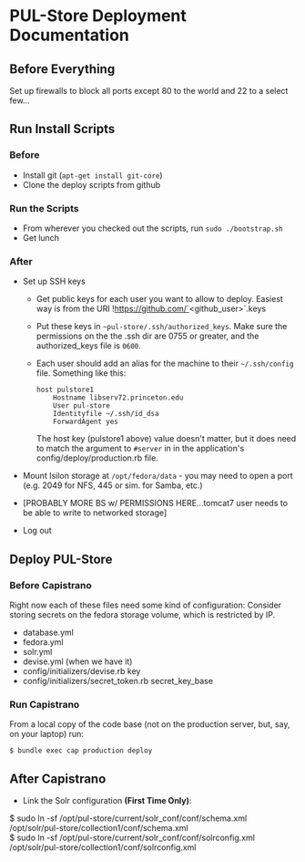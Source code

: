 PUL-Store Deployment Documentation
==================================

Before Everything
-----------------
Set up firewalls to block all ports except 80 to the world and 22 to a select few...

Run Install Scripts
-------------------

### Before
  * Install git (`apt-get install git-core`)
  * Clone the deploy scripts from github

### Run the Scripts
  * From wherever you checked out the scripts, run `sudo ./bootstrap.sh`
  * Get lunch

### After
  * Set up SSH keys
     * Get public keys for each user you want to allow to deploy. Easiest way is from the URI !https://github.com/`<github_user>`.keys
     * Put these keys in `~pul-store/.ssh/authorized_keys`. Make sure the permissions on the the .ssh dir are 0755 or greater, and the authorized_keys file is `0600`.
     * Each user should add an alias for the machine to their `~/.ssh/config` file. Something like this:

        ```
        host pulstore1
            Hostname libserv72.princeton.edu  
            User pul-store  
            Identityfile ~/.ssh/id_dsa  
            ForwardAgent yes
        ```

        The host key (pulstore1 above) value doesn't matter, but it does need to match the argument to `#server` in in the application's config/deploy/production.rb file.

  * Mount Isilon storage at `/opt/fedora/data` - you may need to open a port (e.g. 2049 for NFS, 445 or sim. for Samba, etc.)
  * [PROBABLY MORE BS w/ PERMISSIONS HERE...tomcat7 user needs to be able to write to networked storage]
  * Log out

Deploy PUL-Store
----------------
### Before Capistrano
  Right now each of these files need some kind of configuration:
  Consider storing secrets on the fedora storage volume, which is restricted by IP.
  * database.yml
  * fedora.yml
  * solr.yml
  * devise.yml (when we have it)
  * config/initializers/devise.rb key
  * config/initializers/secret_token.rb secret_key_base

### Run Capistrano 
From a local copy of the code base (not on the production server, but, say, on your laptop) run:

```
$ bundle exec cap production deploy
```

## After Capistrano
 
 * Link the Solr configuration **(First Time Only)**:

 $ sudo ln -sf /opt/pul-store/current/solr_conf/conf/schema.xml /opt/solr/pul-store/collection1/conf/schema.xml  
 $ sudo ln -sf /opt/pul-store/current/solr_conf/conf/solrconfig.xml /opt/solr/pul-store/collection1/conf/solrconfig.xml
